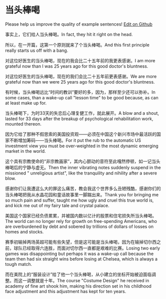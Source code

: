 # 当头棒喝

Please help us improve the quality of example sentences! [Edit on Github](https://github.com/jiyushe/jiyu-example-sentence-source/blob/main/chinese/dangtoubanghe.md)

<p><span class="chinese">事实上，它们给人当头棒喝。</span><span class="english">In fact, they hit it right on the head.</span></p>

<p><span class="chinese">所以，在一开篇，这第一个原则就来了个当头棒喝。</span><span class="english">And this first principle really starts us off with a bang.</span></p>

<p><span class="chinese">对这位好医生的当头棒喝，现在的我会比二十五年前的我更表感谢。</span><span class="english">I am more grateful now than I was 25 years ago for this good doctor's bluntness.</span></p>

<p><span class="chinese">对这位好医生的当头棒喝，现在的我们会比二十五年前更表感谢。</span><span class="english">We are more grateful now than we were 25 years ago for this good doctor's bluntness.</span></p>

<p><span class="chinese">有时候，当头棒喝远比“时间的教训”要好的多，因为，那样至少还可以弥补。</span><span class="english">In some cases, than a wake-up call "lesson time" to be good because, as can at least make up for.</span></p>

<p><span class="chinese">当头棒喝下，为时33天的失恋后心理复健工作，就此展开。</span><span class="english">A blow and a shout, lasted for 33 days after the breakup of psychological rehabilitation work, mounted thereon.</span></p>

<p><span class="chinese">因为它给了那种不假思索的美国投资观——必须在中国这个新兴市场中最活跃的国家不断增加筹码——当头棒喝。</span><span class="english">For it put the rub to the automatic US investment view you must be over-weighted in the most dynamic emerging market in the world.</span></p>

<p><span class="chinese">这个具有宗教使命的“非宗教画家”，其内心颤动的音符至此嘎然停顿，如一记当头棒喝后的宁静与虚无。</span><span class="english">Then the inner vibrating notes suddenly suspend in the missioned " unreligious artist", like the tranquility and nihility after a severe blow.</span></p>

<p><span class="chinese">感谢你们让我遭这么大的罪这么痛苦，教会我这个世界多么丑陋残酷，感谢你们的当头棒喝把我从水晶花园和童话故事里一脚踹出来。</span><span class="english">Thank you for bringing me so much pain and suffer, taught me how ugly and cruel this true world is, and kick me out of my fairy tale and crystal palace.</span></p>

<p><span class="chinese">美国这个国家已经负债累累，并被国内数以亿计的股票和住宅损失所当头棒喝。</span><span class="english">The world can no longer rely for growth on free-spending Americans, who are overburdened by debt and sobered by trillions of dollars of losses on homes and stocks.</span></p>

<p><span class="chinese">赛季初输掉两场英超可能有些失望，但是这可能是当头棒喝，因为在输掉切尔西之前，球队已经取得六连胜，而面对切尔西一直都是艰难的比赛。</span><span class="english">Losing two early games was disappointing but perhaps it was a wake-up call because the team then had six straight wins before losing at Chelsea, which is always a tough match.</span></p>

<p><span class="chinese">而在美院上的“服装设计”给了他一个当头棒喝，从小建立的坐标开始被迫面临调整。而这一调整就是十年。</span><span class="english">The course "Costume Design" he received in academy of fine art shook him, making his direction set in his childhood face adjustment and this adjustment has kept for ten years.</span></p>


